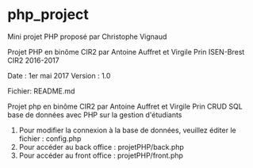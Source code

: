 # php_project

Mini projet PHP proposé par Christophe Vignaud

Projet PHP en binôme CIR2 par Antoine Auffret et Virgile Prin
ISEN-Brest CIR2 2016-2017

Date : 1er mai 2017
Version : 1.0

Fichier: README.md

Projet php en binôme CIR2 par Antoine Auffret et Virgile Prin
CRUD SQL base de données avec PHP sur la gestion d'étudiants

1) Pour modifier la connexion à la base de données, veuillez éditer le fichier : config.php
2) Pour accéder au back office : projetPHP/back.php
3) Pour accéder au front office : projetPHP/front.php
